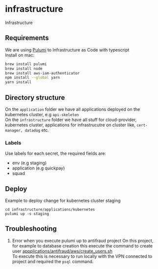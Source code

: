 # infrastructure

Infrastructure

## Requirements

We are using [Pulumi](https://www.pulumi.com/) to Infrastructure as Code with typescript  
Install on mac:

```bash
brew install pulumi
brew install node
brew install aws-iam-authenticator
npm install --global yarn
yarn install
```

## Directory structure

On the `application` folder we have all applications deployed on the kubernetes cluster, e.g `api-skeleton`  
On the `infrastructure` folder we have all stuff for cloud-provider, kubernetes cluster, applications for infrastrucutre on cluster like, `cert-manager, datadog` etc.

### Labels

Use labels for each secret, the required fields are:

- env (e.g staging)
- application (e.g quickpay)
- squad

## Deploy

Example to deploy change for kubernetes cluster staging

```
cd infrastructure/applications/kubernetes
pulumi up -s staging
```

## Troubleshooting

1. Error when you execute pulumi up to antifraud project
   On this project, for example to database creation this execute the command to create user [appplications/antifraud/aws/create_users.sh](appplications/antifraud/aws/create_users.sh)  
   To execute this is necessary to run locally with the VPN connected to project and required the `psql` command.
